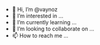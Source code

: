 - 👋 Hi, I’m @vaynoz
- 👀 I’m interested in ...
- 🌱 I’m currently learning ...
- 💞️ I’m looking to collaborate on ...
- 📫 How to reach me ...

<!---
vaynoz/vaynoz is a ✨ special ✨ repository because its `README.md` (this file) appears on your GitHub profile.
You can click the Preview link to take a look at your changes.
--->
